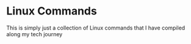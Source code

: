 # Linux Commands

This is simply just a collection of Linux commands that I have compiled along
my tech journey
